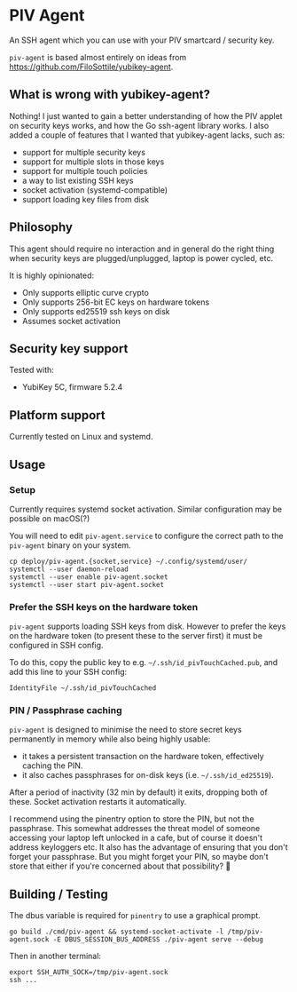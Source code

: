 # PIV Agent

An SSH agent which you can use with your PIV smartcard / security key.

`piv-agent` is based almost entirely on ideas from https://github.com/FiloSottile/yubikey-agent.

## What is wrong with yubikey-agent?

Nothing!
I just wanted to gain a better understanding of how the PIV applet on security keys works, and how the Go ssh-agent library works.
I also added a couple of features that I wanted that yubikey-agent lacks, such as:

* support for multiple security keys
* support for multiple slots in those keys
* support for multiple touch policies
* a way to list existing SSH keys
* socket activation (systemd-compatible)
* support loading key files from disk

## Philosophy

This agent should require no interaction and in general do the right thing when security keys are plugged/unplugged, laptop is power cycled, etc.

It is highly opinionated:

* Only supports elliptic curve crypto
* Only supports 256-bit EC keys on hardware tokens
* Only supports ed25519 ssh keys on disk
* Assumes socket activation

## Security key support

Tested with:

* YubiKey 5C, firmware 5.2.4

## Platform support

Currently tested on Linux and systemd.

## Usage

### Setup

Currently requires systemd socket activation.
Similar configuration may be possible on macOS(?)

You will need to edit `piv-agent.service` to configure the correct path to the `piv-agent` binary on your system.

```
cp deploy/piv-agent.{socket,service} ~/.config/systemd/user/
systemctl --user daemon-reload
systemctl --user enable piv-agent.socket
systemctl --user start piv-agent.socket
```

### Prefer the SSH keys on the hardware token

`piv-agent` supports loading SSH keys from disk.
However to prefer the keys on the hardware token (to present these to the server first) it must be configured in SSH config.

To do this, copy the public key to e.g. `~/.ssh/id_pivTouchCached.pub`, and add this line to your SSH config:

```
IdentityFile ~/.ssh/id_pivTouchCached
```

### PIN / Passphrase caching

`piv-agent` is designed to minimise the need to store secret keys permanently in memory while also being highly usable:

* it takes a persistent transaction on the hardware token, effectively caching the PIN.
* it also caches passphrases for on-disk keys (i.e. `~/.ssh/id_ed25519`).

After a period of inactivity (32 min by default) it exits, dropping both of these.
Socket activation restarts it automatically.

I recommend using the pinentry option to store the PIN, but not the passphrase.
This somewhat addresses the threat model of someone accessing your laptop left unlocked in a cafe, but of course it doesn't address keyloggers etc.
It also has the advantage of ensuring that you don't forget your passphrase.
But you might forget your PIN, so maybe don't store that either if you're concerned about that possibility? 🤷

## Building / Testing

The dbus variable is required for `pinentry` to use a graphical prompt.

```
go build ./cmd/piv-agent && systemd-socket-activate -l /tmp/piv-agent.sock -E DBUS_SESSION_BUS_ADDRESS ./piv-agent serve --debug
```

Then in another terminal:

```
export SSH_AUTH_SOCK=/tmp/piv-agent.sock
ssh ...
```
